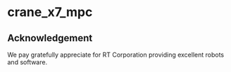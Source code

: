 # crane_x7_mpc

## Acknowledgement
We pay gratefully appreciate for RT Corporation providing excellent robots and software.